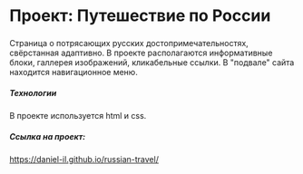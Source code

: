 # Проект: Путешествие по России

### 
Страница о  потрясающих русских достопримечательностях, свёрстанная адаптивно. В проекте располагаются информативные блоки, галлерея изображений, кликабельные ссылки. В "подвале" сайта находится навигационное меню.
##### Технологии
В проекте используется html и css.
##### Ссылка на проект: 
https://daniel-il.github.io/russian-travel/
